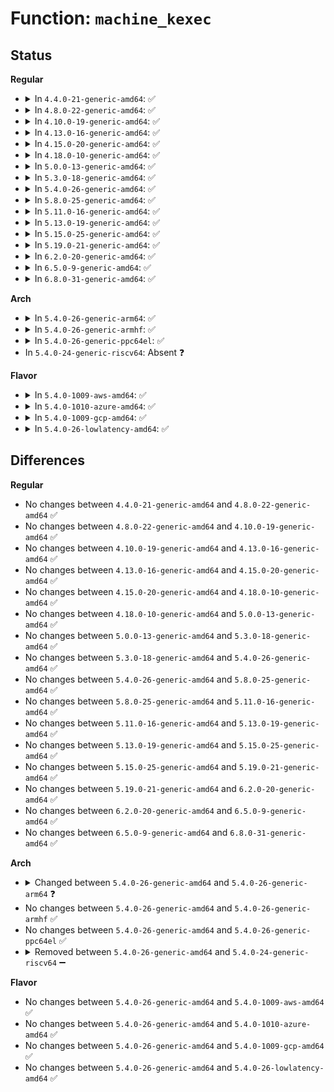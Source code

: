 # Function: <code>machine_kexec</code>

## Status
<b>Regular</b>
<ul>
<li>
<details>
<summary>In <code>4.4.0-21-generic-amd64</code>: ✅</summary>

```c
void machine_kexec(struct kimage * image)
```

```json
{
  "name": "machine_kexec",
  "collision_type": "Unique Global",
  "inline_type": "No",
  "funcs": [
    {
      "addr": 18446744071579221232,
      "name": "machine_kexec",
      "external": true,
      "loc": "arch/x86/kernel/machine_kexec_64.c:255",
      "file": "arch/x86/kernel/machine_kexec_64.c",
      "inline": "seen, unknown",
      "caller_inline": [],
      "caller_func": [
        "kernel/kexec_core.c:crash_kexec",
        "kernel/kexec_core.c:kernel_kexec"
      ]
    }
  ],
  "symbols": [
    {
      "addr": 18446744071579221232,
      "name": "machine_kexec",
      "section": ".text",
      "bind": "STB_GLOBAL",
      "size": 490
    }
  ]
}
```
</details>
</li>
<li>
<details>
<summary>In <code>4.8.0-22-generic-amd64</code>: ✅</summary>

```c
void machine_kexec(struct kimage * image)
```

```json
{
  "name": "machine_kexec",
  "collision_type": "Unique Global",
  "inline_type": "No",
  "funcs": [
    {
      "addr": 18446744071579221488,
      "name": "machine_kexec",
      "external": true,
      "loc": "arch/x86/kernel/machine_kexec_64.c:255",
      "file": "arch/x86/kernel/machine_kexec_64.c",
      "inline": "seen, unknown",
      "caller_inline": [],
      "caller_func": [
        "kernel/kexec_core.c:kernel_kexec"
      ]
    }
  ],
  "symbols": [
    {
      "addr": 18446744071579221488,
      "name": "machine_kexec",
      "section": ".text",
      "bind": "STB_GLOBAL",
      "size": 578
    }
  ]
}
```
</details>
</li>
<li>
<details>
<summary>In <code>4.10.0-19-generic-amd64</code>: ✅</summary>

```c
void machine_kexec(struct kimage * image)
```

```json
{
  "name": "machine_kexec",
  "collision_type": "Unique Global",
  "inline_type": "No",
  "funcs": [
    {
      "addr": 18446744071579233648,
      "name": "machine_kexec",
      "external": true,
      "loc": "arch/x86/kernel/machine_kexec_64.c:255",
      "file": "arch/x86/kernel/machine_kexec_64.c",
      "inline": "seen, unknown",
      "caller_inline": [],
      "caller_func": [
        "kernel/kexec_core.c:kernel_kexec"
      ]
    }
  ],
  "symbols": [
    {
      "addr": 18446744071579233648,
      "name": "machine_kexec",
      "section": ".text",
      "bind": "STB_GLOBAL",
      "size": 561
    }
  ]
}
```
</details>
</li>
<li>
<details>
<summary>In <code>4.13.0-16-generic-amd64</code>: ✅</summary>

```c
void machine_kexec(struct kimage * image)
```

```json
{
  "name": "machine_kexec",
  "collision_type": "Unique Global",
  "inline_type": "No",
  "funcs": [
    {
      "addr": 18446744071579231248,
      "name": "machine_kexec",
      "external": true,
      "loc": "arch/x86/kernel/machine_kexec_64.c:273",
      "file": "arch/x86/kernel/machine_kexec_64.c",
      "inline": "seen, unknown",
      "caller_inline": [],
      "caller_func": [
        "kernel/kexec_core.c:kernel_kexec",
        "kernel/kexec_core.c:__crash_kexec"
      ]
    }
  ],
  "symbols": [
    {
      "addr": 18446744071579231248,
      "name": "machine_kexec",
      "section": ".text",
      "bind": "STB_GLOBAL",
      "size": 566
    }
  ]
}
```
</details>
</li>
<li>
<details>
<summary>In <code>4.15.0-20-generic-amd64</code>: ✅</summary>

```c
void machine_kexec(struct kimage * image)
```

```json
{
  "name": "machine_kexec",
  "collision_type": "Unique Global",
  "inline_type": "No",
  "funcs": [
    {
      "addr": 18446744071579246912,
      "name": "machine_kexec",
      "external": true,
      "loc": "arch/x86/kernel/machine_kexec_64.c:274",
      "file": "arch/x86/kernel/machine_kexec_64.c",
      "inline": "seen, unknown",
      "caller_inline": [],
      "caller_func": [
        "kernel/kexec_core.c:kernel_kexec",
        "kernel/kexec_core.c:__crash_kexec"
      ]
    }
  ],
  "symbols": [
    {
      "addr": 18446744071579246912,
      "name": "machine_kexec",
      "section": ".text",
      "bind": "STB_GLOBAL",
      "size": 579
    }
  ]
}
```
</details>
</li>
<li>
<details>
<summary>In <code>4.18.0-10-generic-amd64</code>: ✅</summary>

```c
void machine_kexec(struct kimage * image)
```

```json
{
  "name": "machine_kexec",
  "collision_type": "Unique Global",
  "inline_type": "No",
  "funcs": [
    {
      "addr": 18446744071579259456,
      "name": "machine_kexec",
      "external": true,
      "loc": "arch/x86/kernel/machine_kexec_64.c:278",
      "file": "arch/x86/kernel/machine_kexec_64.c",
      "inline": "seen, unknown",
      "caller_inline": [],
      "caller_func": [
        "kernel/kexec_core.c:kernel_kexec",
        "kernel/kexec_core.c:__crash_kexec"
      ]
    }
  ],
  "symbols": [
    {
      "addr": 18446744071579259456,
      "name": "machine_kexec",
      "section": ".text",
      "bind": "STB_GLOBAL",
      "size": 586
    }
  ]
}
```
</details>
</li>
<li>
<details>
<summary>In <code>5.0.0-13-generic-amd64</code>: ✅</summary>

```c
void machine_kexec(struct kimage * image)
```

```json
{
  "name": "machine_kexec",
  "collision_type": "Unique Global",
  "inline_type": "No",
  "funcs": [
    {
      "addr": 18446744071579283120,
      "name": "machine_kexec",
      "external": true,
      "loc": "arch/x86/kernel/machine_kexec_64.c:278",
      "file": "arch/x86/kernel/machine_kexec_64.c",
      "inline": "seen, unknown",
      "caller_inline": [],
      "caller_func": [
        "kernel/kexec_core.c:kernel_kexec",
        "kernel/kexec_core.c:__crash_kexec"
      ]
    }
  ],
  "symbols": [
    {
      "addr": 18446744071579283120,
      "name": "machine_kexec",
      "section": ".text",
      "bind": "STB_GLOBAL",
      "size": 586
    }
  ]
}
```
</details>
</li>
<li>
<details>
<summary>In <code>5.3.0-18-generic-amd64</code>: ✅</summary>

```c
void machine_kexec(struct kimage * image)
```

```json
{
  "name": "machine_kexec",
  "collision_type": "Unique Global",
  "inline_type": "No",
  "funcs": [
    {
      "addr": 18446744071579298176,
      "name": "machine_kexec",
      "external": true,
      "loc": "arch/x86/kernel/machine_kexec_64.c:373",
      "file": "arch/x86/kernel/machine_kexec_64.c",
      "inline": "seen, unknown",
      "caller_inline": [],
      "caller_func": [
        "kernel/kexec_core.c:kernel_kexec",
        "kernel/kexec_core.c:__crash_kexec"
      ]
    }
  ],
  "symbols": [
    {
      "addr": 18446744071579298176,
      "name": "machine_kexec",
      "section": ".text",
      "bind": "STB_GLOBAL",
      "size": 577
    }
  ]
}
```
</details>
</li>
<li>
<details>
<summary>In <code>5.4.0-26-generic-amd64</code>: ✅</summary>

```c
void machine_kexec(struct kimage * image)
```

```json
{
  "name": "machine_kexec",
  "collision_type": "Unique Global",
  "inline_type": "No",
  "funcs": [
    {
      "addr": 18446744071579303728,
      "name": "machine_kexec",
      "external": true,
      "loc": "arch/x86/kernel/machine_kexec_64.c:373",
      "file": "arch/x86/kernel/machine_kexec_64.c",
      "inline": "seen, unknown",
      "caller_inline": [],
      "caller_func": [
        "kernel/kexec_core.c:kernel_kexec",
        "kernel/kexec_core.c:__crash_kexec"
      ]
    }
  ],
  "symbols": [
    {
      "addr": 18446744071579303728,
      "name": "machine_kexec",
      "section": ".text",
      "bind": "STB_GLOBAL",
      "size": 577
    }
  ]
}
```
</details>
</li>
<li>
<details>
<summary>In <code>5.8.0-25-generic-amd64</code>: ✅</summary>

```c
void machine_kexec(struct kimage * image)
```

```json
{
  "name": "machine_kexec",
  "collision_type": "Unique Global",
  "inline_type": "No",
  "funcs": [
    {
      "addr": 18446744071579333456,
      "name": "machine_kexec",
      "external": true,
      "loc": "arch/x86/kernel/machine_kexec_64.c:325",
      "file": "arch/x86/kernel/machine_kexec_64.c",
      "inline": "seen, unknown",
      "caller_inline": [],
      "caller_func": [
        "kernel/kexec_core.c:kernel_kexec",
        "kernel/kexec_core.c:__crash_kexec"
      ]
    }
  ],
  "symbols": [
    {
      "addr": 18446744071579333456,
      "name": "machine_kexec",
      "section": ".text",
      "bind": "STB_GLOBAL",
      "size": 577
    }
  ]
}
```
</details>
</li>
<li>
<details>
<summary>In <code>5.11.0-16-generic-amd64</code>: ✅</summary>

```c
void machine_kexec(struct kimage * image)
```

```json
{
  "name": "machine_kexec",
  "collision_type": "Unique Global",
  "inline_type": "No",
  "funcs": [
    {
      "addr": 18446744071579335040,
      "name": "machine_kexec",
      "external": true,
      "loc": "arch/x86/kernel/machine_kexec_64.c:325",
      "file": "arch/x86/kernel/machine_kexec_64.c",
      "inline": "seen, unknown",
      "caller_inline": [],
      "caller_func": [
        "kernel/kexec_core.c:kernel_kexec",
        "kernel/kexec_core.c:__crash_kexec"
      ]
    }
  ],
  "symbols": [
    {
      "addr": 18446744071579335040,
      "name": "machine_kexec",
      "section": ".text",
      "bind": "STB_GLOBAL",
      "size": 577
    }
  ]
}
```
</details>
</li>
<li>
<details>
<summary>In <code>5.13.0-19-generic-amd64</code>: ✅</summary>

```c
void machine_kexec(struct kimage * image)
```

```json
{
  "name": "machine_kexec",
  "collision_type": "Unique Global",
  "inline_type": "No",
  "funcs": [
    {
      "addr": 18446744071579337744,
      "name": "machine_kexec",
      "external": true,
      "loc": "arch/x86/kernel/machine_kexec_64.c:325",
      "file": "arch/x86/kernel/machine_kexec_64.c",
      "inline": "seen, unknown",
      "caller_inline": [],
      "caller_func": [
        "kernel/kexec_core.c:kernel_kexec",
        "kernel/kexec_core.c:__crash_kexec"
      ]
    }
  ],
  "symbols": [
    {
      "addr": 18446744071579337744,
      "name": "machine_kexec",
      "section": ".text",
      "bind": "STB_GLOBAL",
      "size": 577
    }
  ]
}
```
</details>
</li>
<li>
<details>
<summary>In <code>5.15.0-25-generic-amd64</code>: ✅</summary>

```c
void machine_kexec(struct kimage * image)
```

```json
{
  "name": "machine_kexec",
  "collision_type": "Unique Global",
  "inline_type": "No",
  "funcs": [
    {
      "addr": 18446744071579393136,
      "name": "machine_kexec",
      "external": true,
      "loc": "arch/x86/kernel/machine_kexec_64.c:296",
      "file": "arch/x86/kernel/machine_kexec_64.c",
      "inline": "seen, unknown",
      "caller_inline": [],
      "caller_func": [
        "kernel/kexec_core.c:kernel_kexec",
        "kernel/kexec_core.c:__crash_kexec"
      ]
    }
  ],
  "symbols": [
    {
      "addr": 18446744071579393136,
      "name": "machine_kexec",
      "section": ".text",
      "bind": "STB_GLOBAL",
      "size": 574
    }
  ]
}
```
</details>
</li>
<li>
<details>
<summary>In <code>5.19.0-21-generic-amd64</code>: ✅</summary>

```c
void machine_kexec(struct kimage * image)
```

```json
{
  "name": "machine_kexec",
  "collision_type": "Unique Global",
  "inline_type": "No",
  "funcs": [
    {
      "addr": 18446744071579459680,
      "name": "machine_kexec",
      "external": true,
      "loc": "arch/x86/kernel/machine_kexec_64.c:298",
      "file": "arch/x86/kernel/machine_kexec_64.c",
      "inline": "seen, unknown",
      "caller_inline": [],
      "caller_func": [
        "kernel/kexec_core.c:kernel_kexec",
        "kernel/kexec_core.c:__crash_kexec"
      ]
    }
  ],
  "symbols": [
    {
      "addr": 18446744071579459680,
      "name": "machine_kexec",
      "section": ".text",
      "bind": "STB_GLOBAL",
      "size": 528
    }
  ]
}
```
</details>
</li>
<li>
<details>
<summary>In <code>6.2.0-20-generic-amd64</code>: ✅</summary>

```c
void machine_kexec(struct kimage * image)
```

```json
{
  "name": "machine_kexec",
  "collision_type": "Unique Global",
  "inline_type": "No",
  "funcs": [
    {
      "addr": 18446744071579548912,
      "name": "machine_kexec",
      "external": true,
      "loc": "arch/x86/kernel/machine_kexec_64.c:298",
      "file": "arch/x86/kernel/machine_kexec_64.c",
      "inline": "seen, unknown",
      "caller_inline": [],
      "caller_func": [
        "kernel/kexec_core.c:kernel_kexec",
        "kernel/kexec_core.c:__crash_kexec"
      ]
    }
  ],
  "symbols": [
    {
      "addr": 18446744071579548912,
      "name": "machine_kexec",
      "section": ".text",
      "bind": "STB_GLOBAL",
      "size": 528
    }
  ]
}
```
</details>
</li>
<li>
<details>
<summary>In <code>6.5.0-9-generic-amd64</code>: ✅</summary>

```c
void machine_kexec(struct kimage * image)
```

```json
{
  "name": "machine_kexec",
  "collision_type": "Unique Global",
  "inline_type": "No",
  "funcs": [
    {
      "addr": 18446744071579564208,
      "name": "machine_kexec",
      "external": true,
      "loc": "arch/x86/kernel/machine_kexec_64.c:298",
      "file": "arch/x86/kernel/machine_kexec_64.c",
      "inline": "seen, unknown",
      "caller_inline": [],
      "caller_func": [
        "kernel/kexec_core.c:kernel_kexec",
        "kernel/kexec_core.c:__crash_kexec"
      ]
    }
  ],
  "symbols": [
    {
      "addr": 18446744071579564208,
      "name": "machine_kexec",
      "section": ".text",
      "bind": "STB_GLOBAL",
      "size": 528
    }
  ]
}
```
</details>
</li>
<li>
<details>
<summary>In <code>6.8.0-31-generic-amd64</code>: ✅</summary>

```c
void machine_kexec(struct kimage * image)
```

```json
{
  "name": "machine_kexec",
  "collision_type": "Unique Global",
  "inline_type": "No",
  "funcs": [
    {
      "addr": 18446744071579591744,
      "name": "machine_kexec",
      "external": true,
      "loc": "arch/x86/kernel/machine_kexec_64.c:295",
      "file": "arch/x86/kernel/machine_kexec_64.c",
      "inline": "seen, unknown",
      "caller_inline": [],
      "caller_func": [
        "kernel/kexec_core.c:kernel_kexec",
        "kernel/kexec_core.c:__crash_kexec"
      ]
    }
  ],
  "symbols": [
    {
      "addr": 18446744071579591744,
      "name": "machine_kexec",
      "section": ".text",
      "bind": "STB_GLOBAL",
      "size": 528
    }
  ]
}
```
</details>
</li>
</ul>
<b>Arch</b>
<ul>
<li>
<details>
<summary>In <code>5.4.0-26-generic-arm64</code>: ✅</summary>

```c
void machine_kexec(struct kimage * kimage)
```

```json
{
  "name": "machine_kexec",
  "collision_type": "Unique Global",
  "inline_type": "No",
  "funcs": [
    {
      "addr": 18446603336490326904,
      "name": "machine_kexec",
      "external": true,
      "loc": "arch/arm64/kernel/machine_kexec.c:144",
      "file": "arch/arm64/kernel/machine_kexec.c",
      "inline": "seen, unknown",
      "caller_inline": [],
      "caller_func": [
        "kernel/kexec_core.c:kernel_kexec",
        "kernel/kexec_core.c:__crash_kexec"
      ]
    }
  ],
  "symbols": [
    {
      "addr": 18446603336490326904,
      "name": "machine_kexec",
      "section": ".text",
      "bind": "STB_GLOBAL",
      "size": 1028
    }
  ]
}
```
</details>
</li>
<li>
<details>
<summary>In <code>5.4.0-26-generic-armhf</code>: ✅</summary>

```c
void machine_kexec(struct kimage * image)
```

```json
{
  "name": "machine_kexec",
  "collision_type": "Unique Global",
  "inline_type": "No",
  "funcs": [
    {
      "addr": 3224458376,
      "name": "machine_kexec",
      "external": true,
      "loc": "arch/arm/kernel/machine_kexec.c:161",
      "file": "arch/arm/kernel/machine_kexec.c",
      "inline": "seen, unknown",
      "caller_inline": [],
      "caller_func": [
        "kernel/kexec_core.c:kernel_kexec",
        "kernel/kexec_core.c:__crash_kexec"
      ]
    }
  ],
  "symbols": [
    {
      "addr": 3224458376,
      "name": "machine_kexec",
      "section": ".text",
      "bind": "STB_GLOBAL",
      "size": 292
    }
  ]
}
```
</details>
</li>
<li>
<details>
<summary>In <code>5.4.0-26-generic-ppc64el</code>: ✅</summary>

```c
void machine_kexec(struct kimage * image)
```

```json
{
  "name": "machine_kexec",
  "collision_type": "Unique Global",
  "inline_type": "No",
  "funcs": [
    {
      "addr": 13835058055282623776,
      "name": "machine_kexec",
      "external": true,
      "loc": "arch/powerpc/kernel/machine_kexec.c:95",
      "file": "arch/powerpc/kernel/machine_kexec.c",
      "inline": "seen, unknown",
      "caller_inline": [],
      "caller_func": [
        "kernel/kexec_core.c:kernel_kexec",
        "kernel/kexec_core.c:__crash_kexec"
      ]
    }
  ],
  "symbols": [
    {
      "addr": 13835058055282623776,
      "name": "machine_kexec",
      "section": ".text",
      "bind": "STB_GLOBAL",
      "size": 140
    }
  ]
}
```
</details>
</li>
<li>
In <code>5.4.0-24-generic-riscv64</code>: Absent ❓
</li>
</ul>
<b>Flavor</b>
<ul>
<li>
<details>
<summary>In <code>5.4.0-1009-aws-amd64</code>: ✅</summary>

```c
void machine_kexec(struct kimage * image)
```

```json
{
  "name": "machine_kexec",
  "collision_type": "Unique Global",
  "inline_type": "No",
  "funcs": [
    {
      "addr": 18446744071579299536,
      "name": "machine_kexec",
      "external": true,
      "loc": "arch/x86/kernel/machine_kexec_64.c:373",
      "file": "arch/x86/kernel/machine_kexec_64.c",
      "inline": "seen, unknown",
      "caller_inline": [],
      "caller_func": [
        "kernel/kexec_core.c:kernel_kexec",
        "kernel/kexec_core.c:__crash_kexec"
      ]
    }
  ],
  "symbols": [
    {
      "addr": 18446744071579299536,
      "name": "machine_kexec",
      "section": ".text",
      "bind": "STB_GLOBAL",
      "size": 577
    }
  ]
}
```
</details>
</li>
<li>
<details>
<summary>In <code>5.4.0-1010-azure-amd64</code>: ✅</summary>

```c
void machine_kexec(struct kimage * image)
```

```json
{
  "name": "machine_kexec",
  "collision_type": "Unique Global",
  "inline_type": "No",
  "funcs": [
    {
      "addr": 18446744071579235056,
      "name": "machine_kexec",
      "external": true,
      "loc": "arch/x86/kernel/machine_kexec_64.c:373",
      "file": "arch/x86/kernel/machine_kexec_64.c",
      "inline": "seen, unknown",
      "caller_inline": [],
      "caller_func": [
        "kernel/kexec_core.c:kernel_kexec",
        "kernel/kexec_core.c:__crash_kexec"
      ]
    }
  ],
  "symbols": [
    {
      "addr": 18446744071579235056,
      "name": "machine_kexec",
      "section": ".text",
      "bind": "STB_GLOBAL",
      "size": 507
    }
  ]
}
```
</details>
</li>
<li>
<details>
<summary>In <code>5.4.0-1009-gcp-amd64</code>: ✅</summary>

```c
void machine_kexec(struct kimage * image)
```

```json
{
  "name": "machine_kexec",
  "collision_type": "Unique Global",
  "inline_type": "No",
  "funcs": [
    {
      "addr": 18446744071579300736,
      "name": "machine_kexec",
      "external": true,
      "loc": "arch/x86/kernel/machine_kexec_64.c:373",
      "file": "arch/x86/kernel/machine_kexec_64.c",
      "inline": "seen, unknown",
      "caller_inline": [],
      "caller_func": [
        "kernel/kexec_core.c:kernel_kexec",
        "kernel/kexec_core.c:__crash_kexec"
      ]
    }
  ],
  "symbols": [
    {
      "addr": 18446744071579300736,
      "name": "machine_kexec",
      "section": ".text",
      "bind": "STB_GLOBAL",
      "size": 577
    }
  ]
}
```
</details>
</li>
<li>
<details>
<summary>In <code>5.4.0-26-lowlatency-amd64</code>: ✅</summary>

```c
void machine_kexec(struct kimage * image)
```

```json
{
  "name": "machine_kexec",
  "collision_type": "Unique Global",
  "inline_type": "No",
  "funcs": [
    {
      "addr": 18446744071579309568,
      "name": "machine_kexec",
      "external": true,
      "loc": "arch/x86/kernel/machine_kexec_64.c:373",
      "file": "arch/x86/kernel/machine_kexec_64.c",
      "inline": "seen, unknown",
      "caller_inline": [],
      "caller_func": [
        "kernel/kexec_core.c:kernel_kexec",
        "kernel/kexec_core.c:__crash_kexec"
      ]
    }
  ],
  "symbols": [
    {
      "addr": 18446744071579309568,
      "name": "machine_kexec",
      "section": ".text",
      "bind": "STB_GLOBAL",
      "size": 577
    }
  ]
}
```
</details>
</li>
</ul>

## Differences
<b>Regular</b>
<ul>
<li>
No changes between <code>4.4.0-21-generic-amd64</code> and <code>4.8.0-22-generic-amd64</code> ✅
</li>
<li>
No changes between <code>4.8.0-22-generic-amd64</code> and <code>4.10.0-19-generic-amd64</code> ✅
</li>
<li>
No changes between <code>4.10.0-19-generic-amd64</code> and <code>4.13.0-16-generic-amd64</code> ✅
</li>
<li>
No changes between <code>4.13.0-16-generic-amd64</code> and <code>4.15.0-20-generic-amd64</code> ✅
</li>
<li>
No changes between <code>4.15.0-20-generic-amd64</code> and <code>4.18.0-10-generic-amd64</code> ✅
</li>
<li>
No changes between <code>4.18.0-10-generic-amd64</code> and <code>5.0.0-13-generic-amd64</code> ✅
</li>
<li>
No changes between <code>5.0.0-13-generic-amd64</code> and <code>5.3.0-18-generic-amd64</code> ✅
</li>
<li>
No changes between <code>5.3.0-18-generic-amd64</code> and <code>5.4.0-26-generic-amd64</code> ✅
</li>
<li>
No changes between <code>5.4.0-26-generic-amd64</code> and <code>5.8.0-25-generic-amd64</code> ✅
</li>
<li>
No changes between <code>5.8.0-25-generic-amd64</code> and <code>5.11.0-16-generic-amd64</code> ✅
</li>
<li>
No changes between <code>5.11.0-16-generic-amd64</code> and <code>5.13.0-19-generic-amd64</code> ✅
</li>
<li>
No changes between <code>5.13.0-19-generic-amd64</code> and <code>5.15.0-25-generic-amd64</code> ✅
</li>
<li>
No changes between <code>5.15.0-25-generic-amd64</code> and <code>5.19.0-21-generic-amd64</code> ✅
</li>
<li>
No changes between <code>5.19.0-21-generic-amd64</code> and <code>6.2.0-20-generic-amd64</code> ✅
</li>
<li>
No changes between <code>6.2.0-20-generic-amd64</code> and <code>6.5.0-9-generic-amd64</code> ✅
</li>
<li>
No changes between <code>6.5.0-9-generic-amd64</code> and <code>6.8.0-31-generic-amd64</code> ✅
</li>
</ul>
<b>Arch</b>
<ul>
<li>
<details>
<summary>Changed between <code>5.4.0-26-generic-amd64</code> and <code>5.4.0-26-generic-arm64</code> ❓</summary>
<ul>
<li>
<b>Param added. </b>
<code>struct kimage * kimage</code>
</li>
<li>
<b>Param removed. </b>
<code>struct kimage * image</code>
</li>
</ul>
</details>
</li>
<li>
No changes between <code>5.4.0-26-generic-amd64</code> and <code>5.4.0-26-generic-armhf</code> ✅
</li>
<li>
No changes between <code>5.4.0-26-generic-amd64</code> and <code>5.4.0-26-generic-ppc64el</code> ✅
</li>
<li>
<details>
<summary>Removed between <code>5.4.0-26-generic-amd64</code> and <code>5.4.0-24-generic-riscv64</code> ➖</summary>

```c
void machine_kexec(struct kimage * image)
```
</details>
</li>
</ul>
<b>Flavor</b>
<ul>
<li>
No changes between <code>5.4.0-26-generic-amd64</code> and <code>5.4.0-1009-aws-amd64</code> ✅
</li>
<li>
No changes between <code>5.4.0-26-generic-amd64</code> and <code>5.4.0-1010-azure-amd64</code> ✅
</li>
<li>
No changes between <code>5.4.0-26-generic-amd64</code> and <code>5.4.0-1009-gcp-amd64</code> ✅
</li>
<li>
No changes between <code>5.4.0-26-generic-amd64</code> and <code>5.4.0-26-lowlatency-amd64</code> ✅
</li>
</ul>
